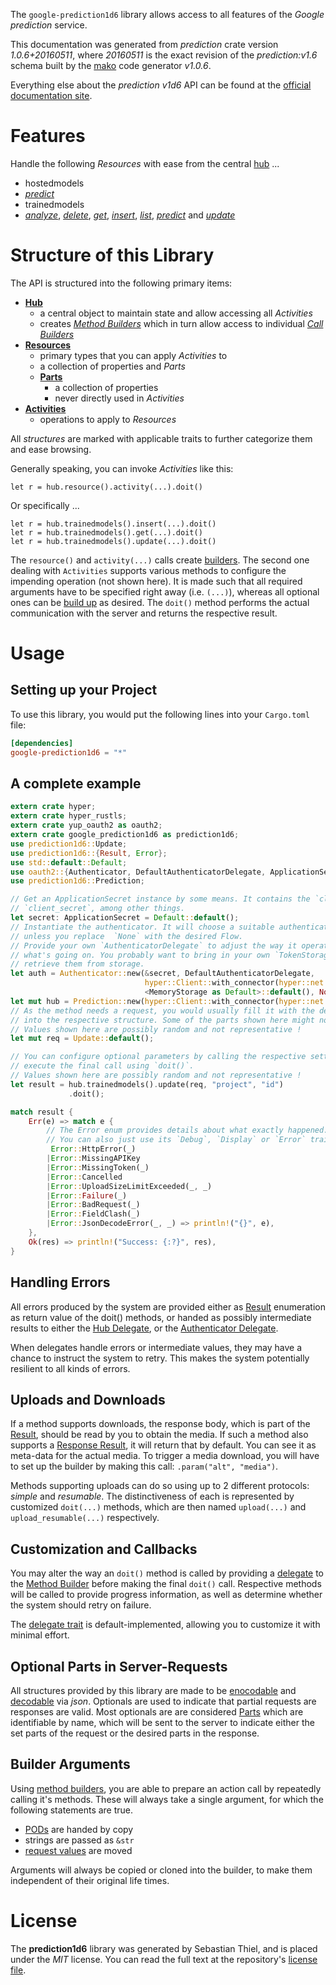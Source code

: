 <!---
DO NOT EDIT !
This file was generated automatically from 'src/mako/api/README.md.mako'
DO NOT EDIT !
-->
The `google-prediction1d6` library allows access to all features of the *Google prediction* service.

This documentation was generated from *prediction* crate version *1.0.6+20160511*, where *20160511* is the exact revision of the *prediction:v1.6* schema built by the [mako](http://www.makotemplates.org/) code generator *v1.0.6*.

Everything else about the *prediction* *v1d6* API can be found at the
[official documentation site](https://developers.google.com/prediction/docs/developer-guide).
# Features

Handle the following *Resources* with ease from the central [hub](https://docs.rs/google-prediction1d6/1.0.6+20160511/google_prediction1d6/struct.Prediction.html) ... 

* hostedmodels
 * [*predict*](https://docs.rs/google-prediction1d6/1.0.6+20160511/google_prediction1d6/struct.HostedmodelPredictCall.html)
* trainedmodels
 * [*analyze*](https://docs.rs/google-prediction1d6/1.0.6+20160511/google_prediction1d6/struct.TrainedmodelAnalyzeCall.html), [*delete*](https://docs.rs/google-prediction1d6/1.0.6+20160511/google_prediction1d6/struct.TrainedmodelDeleteCall.html), [*get*](https://docs.rs/google-prediction1d6/1.0.6+20160511/google_prediction1d6/struct.TrainedmodelGetCall.html), [*insert*](https://docs.rs/google-prediction1d6/1.0.6+20160511/google_prediction1d6/struct.TrainedmodelInsertCall.html), [*list*](https://docs.rs/google-prediction1d6/1.0.6+20160511/google_prediction1d6/struct.TrainedmodelListCall.html), [*predict*](https://docs.rs/google-prediction1d6/1.0.6+20160511/google_prediction1d6/struct.TrainedmodelPredictCall.html) and [*update*](https://docs.rs/google-prediction1d6/1.0.6+20160511/google_prediction1d6/struct.TrainedmodelUpdateCall.html)




# Structure of this Library

The API is structured into the following primary items:

* **[Hub](https://docs.rs/google-prediction1d6/1.0.6+20160511/google_prediction1d6/struct.Prediction.html)**
    * a central object to maintain state and allow accessing all *Activities*
    * creates [*Method Builders*](https://docs.rs/google-prediction1d6/1.0.6+20160511/google_prediction1d6/trait.MethodsBuilder.html) which in turn
      allow access to individual [*Call Builders*](https://docs.rs/google-prediction1d6/1.0.6+20160511/google_prediction1d6/trait.CallBuilder.html)
* **[Resources](https://docs.rs/google-prediction1d6/1.0.6+20160511/google_prediction1d6/trait.Resource.html)**
    * primary types that you can apply *Activities* to
    * a collection of properties and *Parts*
    * **[Parts](https://docs.rs/google-prediction1d6/1.0.6+20160511/google_prediction1d6/trait.Part.html)**
        * a collection of properties
        * never directly used in *Activities*
* **[Activities](https://docs.rs/google-prediction1d6/1.0.6+20160511/google_prediction1d6/trait.CallBuilder.html)**
    * operations to apply to *Resources*

All *structures* are marked with applicable traits to further categorize them and ease browsing.

Generally speaking, you can invoke *Activities* like this:

```Rust,ignore
let r = hub.resource().activity(...).doit()
```

Or specifically ...

```ignore
let r = hub.trainedmodels().insert(...).doit()
let r = hub.trainedmodels().get(...).doit()
let r = hub.trainedmodels().update(...).doit()
```

The `resource()` and `activity(...)` calls create [builders][builder-pattern]. The second one dealing with `Activities` 
supports various methods to configure the impending operation (not shown here). It is made such that all required arguments have to be 
specified right away (i.e. `(...)`), whereas all optional ones can be [build up][builder-pattern] as desired.
The `doit()` method performs the actual communication with the server and returns the respective result.

# Usage

## Setting up your Project

To use this library, you would put the following lines into your `Cargo.toml` file:

```toml
[dependencies]
google-prediction1d6 = "*"
```

## A complete example

```Rust
extern crate hyper;
extern crate hyper_rustls;
extern crate yup_oauth2 as oauth2;
extern crate google_prediction1d6 as prediction1d6;
use prediction1d6::Update;
use prediction1d6::{Result, Error};
use std::default::Default;
use oauth2::{Authenticator, DefaultAuthenticatorDelegate, ApplicationSecret, MemoryStorage};
use prediction1d6::Prediction;

// Get an ApplicationSecret instance by some means. It contains the `client_id` and 
// `client_secret`, among other things.
let secret: ApplicationSecret = Default::default();
// Instantiate the authenticator. It will choose a suitable authentication flow for you, 
// unless you replace  `None` with the desired Flow.
// Provide your own `AuthenticatorDelegate` to adjust the way it operates and get feedback about 
// what's going on. You probably want to bring in your own `TokenStorage` to persist tokens and
// retrieve them from storage.
let auth = Authenticator::new(&secret, DefaultAuthenticatorDelegate,
                              hyper::Client::with_connector(hyper::net::HttpsConnector::new(hyper_rustls::TlsClient::new())),
                              <MemoryStorage as Default>::default(), None);
let mut hub = Prediction::new(hyper::Client::with_connector(hyper::net::HttpsConnector::new(hyper_rustls::TlsClient::new())), auth);
// As the method needs a request, you would usually fill it with the desired information
// into the respective structure. Some of the parts shown here might not be applicable !
// Values shown here are possibly random and not representative !
let mut req = Update::default();

// You can configure optional parameters by calling the respective setters at will, and
// execute the final call using `doit()`.
// Values shown here are possibly random and not representative !
let result = hub.trainedmodels().update(req, "project", "id")
             .doit();

match result {
    Err(e) => match e {
        // The Error enum provides details about what exactly happened.
        // You can also just use its `Debug`, `Display` or `Error` traits
         Error::HttpError(_)
        |Error::MissingAPIKey
        |Error::MissingToken(_)
        |Error::Cancelled
        |Error::UploadSizeLimitExceeded(_, _)
        |Error::Failure(_)
        |Error::BadRequest(_)
        |Error::FieldClash(_)
        |Error::JsonDecodeError(_, _) => println!("{}", e),
    },
    Ok(res) => println!("Success: {:?}", res),
}

```
## Handling Errors

All errors produced by the system are provided either as [Result](https://docs.rs/google-prediction1d6/1.0.6+20160511/google_prediction1d6/enum.Result.html) enumeration as return value of 
the doit() methods, or handed as possibly intermediate results to either the 
[Hub Delegate](https://docs.rs/google-prediction1d6/1.0.6+20160511/google_prediction1d6/trait.Delegate.html), or the [Authenticator Delegate](https://docs.rs/yup-oauth2/*/yup_oauth2/trait.AuthenticatorDelegate.html).

When delegates handle errors or intermediate values, they may have a chance to instruct the system to retry. This 
makes the system potentially resilient to all kinds of errors.

## Uploads and Downloads
If a method supports downloads, the response body, which is part of the [Result](https://docs.rs/google-prediction1d6/1.0.6+20160511/google_prediction1d6/enum.Result.html), should be
read by you to obtain the media.
If such a method also supports a [Response Result](https://docs.rs/google-prediction1d6/1.0.6+20160511/google_prediction1d6/trait.ResponseResult.html), it will return that by default.
You can see it as meta-data for the actual media. To trigger a media download, you will have to set up the builder by making
this call: `.param("alt", "media")`.

Methods supporting uploads can do so using up to 2 different protocols: 
*simple* and *resumable*. The distinctiveness of each is represented by customized 
`doit(...)` methods, which are then named `upload(...)` and `upload_resumable(...)` respectively.

## Customization and Callbacks

You may alter the way an `doit()` method is called by providing a [delegate](https://docs.rs/google-prediction1d6/1.0.6+20160511/google_prediction1d6/trait.Delegate.html) to the 
[Method Builder](https://docs.rs/google-prediction1d6/1.0.6+20160511/google_prediction1d6/trait.CallBuilder.html) before making the final `doit()` call. 
Respective methods will be called to provide progress information, as well as determine whether the system should 
retry on failure.

The [delegate trait](https://docs.rs/google-prediction1d6/1.0.6+20160511/google_prediction1d6/trait.Delegate.html) is default-implemented, allowing you to customize it with minimal effort.

## Optional Parts in Server-Requests

All structures provided by this library are made to be [enocodable](https://docs.rs/google-prediction1d6/1.0.6+20160511/google_prediction1d6/trait.RequestValue.html) and 
[decodable](https://docs.rs/google-prediction1d6/1.0.6+20160511/google_prediction1d6/trait.ResponseResult.html) via *json*. Optionals are used to indicate that partial requests are responses 
are valid.
Most optionals are are considered [Parts](https://docs.rs/google-prediction1d6/1.0.6+20160511/google_prediction1d6/trait.Part.html) which are identifiable by name, which will be sent to 
the server to indicate either the set parts of the request or the desired parts in the response.

## Builder Arguments

Using [method builders](https://docs.rs/google-prediction1d6/1.0.6+20160511/google_prediction1d6/trait.CallBuilder.html), you are able to prepare an action call by repeatedly calling it's methods.
These will always take a single argument, for which the following statements are true.

* [PODs][wiki-pod] are handed by copy
* strings are passed as `&str`
* [request values](https://docs.rs/google-prediction1d6/1.0.6+20160511/google_prediction1d6/trait.RequestValue.html) are moved

Arguments will always be copied or cloned into the builder, to make them independent of their original life times.

[wiki-pod]: http://en.wikipedia.org/wiki/Plain_old_data_structure
[builder-pattern]: http://en.wikipedia.org/wiki/Builder_pattern
[google-go-api]: https://github.com/google/google-api-go-client

# License
The **prediction1d6** library was generated by Sebastian Thiel, and is placed 
under the *MIT* license.
You can read the full text at the repository's [license file][repo-license].

[repo-license]: https://github.com/Byron/google-apis-rsblob/master/LICENSE.md
